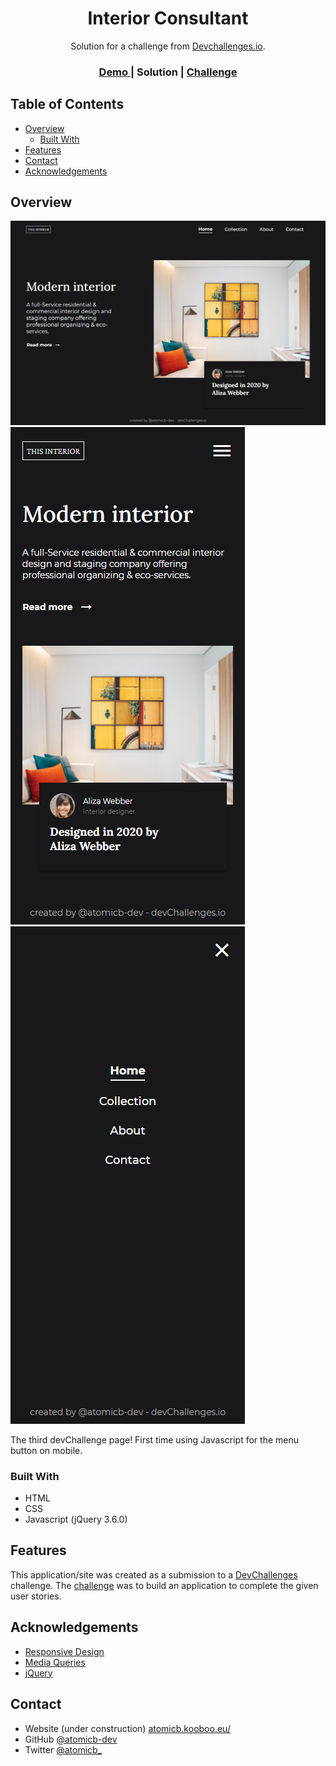 <!-- Please update value in the {}  -->

<h1 align="center">Interior Consultant</h1>

<div align="center">
   Solution for a challenge from  <a href="http://devchallenges.io" target="_blank">Devchallenges.io</a>.
</div>

<div align="center">
  <h3>
    <a href="http://interior-consultant.atomicb.kooboo.eu/index.html">
      Demo
    </a>
    <span> | </span>
      Solution
    </a>
    <span> | </span>
    <a href="https://devchallenges.io/challenges/Jymh2b2FyebRTUljkNcb">
      Challenge
    </a>
  </h3>
</div>

<!-- TABLE OF CONTENTS -->

## Table of Contents

- [Overview](#overview)
  - [Built With](#built-with)
- [Features](#features)
- [Contact](#contact)
- [Acknowledgements](#acknowledgements)

<!-- OVERVIEW -->

## Overview

![screenshot](interior-consultant-desk.png)
![screenshot](interior-consultant-mobile.png)
![screenshot](interior-consultant-mobile-menu.png)

The third devChallenge page! First time using Javascript for the menu button on mobile.

### Built With

<!-- This section should list any major frameworks that you built your project using. Here are a few examples.-->

- HTML
- CSS
- Javascript (jQuery 3.6.0)

## Features

<!-- List the features of your application or follow the template. Don't share the figma file here :) -->

This application/site was created as a submission to a [DevChallenges](https://devchallenges.io/challenges) challenge. The [challenge](https://devchallenges.io/challenges/Jymh2b2FyebRTUljkNcb) was to build an application to complete the given user stories.

## Acknowledgements

<!-- This section should list any articles or add-ons/plugins that helps you to complete the project. This is optional but it will help you in the future. For exmpale -->

- [Responsive Design](https://developer.mozilla.org/en-US/docs/Learn/CSS/CSS_layout/Responsive_Design)
- [Media Queries](https://developer.mozilla.org/en-US/docs/Web/CSS/Media_Queries)
- [jQuery](http://code.jquery.com/)

## Contact

- Website (under construction) [atomicb.kooboo.eu/](http://www.atomicb.kooboo.eu/)
- GitHub [@atomicb-dev](https://github.com/atomicb-dev)
- Twitter [@atomicb_](https://twitter.com/atomicb_)
